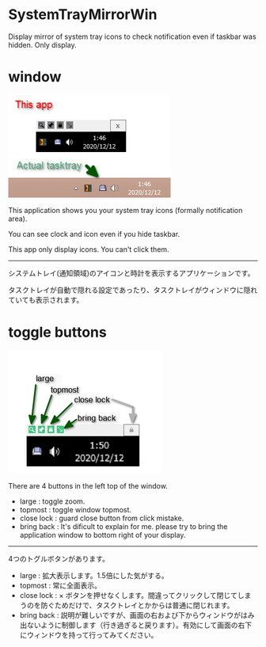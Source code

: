 # SystemTrayMirrorWin

Display mirror of system tray icons to check notification even if taskbar was hidden. Only display.

# window

![window](img/ksnip_20201212-015652.png)

This application shows you your system tray icons (formally notification area).

You can see clock and icon even if you hide taskbar.

This app only display icons. You can't click them.

---

システムトレイ(通知領域)のアイコンと時計を表示するアプリケーションです。

タスクトレイが自動で隠れる設定であったり、タスクトレイがウィンドウに隠れていても表示されます。

# toggle buttons

![window](img/ksnip_20201212-015646.png)

There are 4 buttons in the left top of the window.

* large : toggle zoom.
* topmost : toggle window topmost.
* close lock : guard close button from click mistake.
* bring back : It's dificult to explain for me. please try to bring the application window to bottom right of your display.

---

4つのトグルボタンがあります。

* large : 拡大表示します。1.5倍にした気がする。
* topmost : 常に全面表示。
* close lock : × ボタンを押せなくします。間違ってクリックして閉じてしまうのを防ぐためだけで、タスクトレイとかからは普通に閉じれます。
* bring back : 説明が難しいですが、画面の右および下からウィンドウがはみ出ないように制御します（行き過ぎると戻ります）。有効にして画面の右下にウィンドウを持って行ってみてください。
